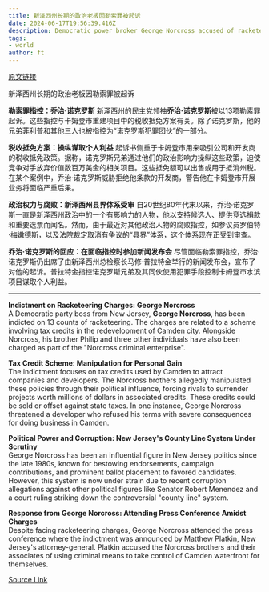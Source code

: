 ```yaml
---
title: 新泽西州长期的政治老板因勒索罪被起诉
date: 2024-06-17T19:56:39.416Z
description: Democratic power broker George Norcross accused of racketeering in scheme involving tax credits
tags: 
- world
author: ft
---
```


[原文链接](https://ft.com/content/2c18e63e-d5e0-4043-a867-059b7005987c)

新泽西州长期的政治老板因勒索罪被起诉

**勒索罪指控：乔治·诺克罗斯**
新泽西州的民主党领袖**乔治·诺克罗斯**被以13项勒索罪起诉。这些指控与卡姆登市重建项目中的税收抵免方案有关。除了诺克罗斯，他的兄弟菲利普和其他三人也被指控为“诺克罗斯犯罪团伙”的一部分。

**税收抵免方案：操纵谋取个人利益**
起诉书侧重于卡姆登市用来吸引公司和开发商的税收抵免政策。据称，诺克罗斯兄弟通过他们的政治影响力操纵这些政策，迫使竞争对手放弃价值数百万美金的相关项目。这些抵免额可以出售或用于抵消州税。在某个案例中，乔治·诺克罗斯威胁拒绝他条款的开发商，警告他在卡姆登市开展业务将面临严重后果。

**政治权力与腐败：新泽西州县界体系受审**
自20世纪80年代末以来，乔治·诺克罗斯一直是新泽西州政治中的一个有影响力的人物，他以支持候选人、提供竞选捐款和重要选票而闻名。然而，由于最近对其他政治人物的腐败指控，如参议员罗伯特·梅嫩德斯，以及法院裁定取消有争议的“县界”体系，这个体系现在正受到审查。

**乔治·诺克罗斯的回应：在面临指控时参加新闻发布会**
尽管面临勒索罪指控，乔治·诺克罗斯仍出席了由新泽西州总检察长马修·普拉特金举行的新闻发布会，宣布了对他的起诉。普拉特金指控诺克罗斯兄弟及其同伙使用犯罪手段控制卡姆登市水滨项目谋取个人利益。

---

 **Indictment on Racketeering Charges: George Norcross**  
A Democratic party boss from New Jersey, **George Norcross**, has been indicted on 13 counts of racketeering. The charges are related to a scheme involving tax credits in the redevelopment of Camden city. Alongside Norcross, his brother Philip and three other individuals have also been charged as part of the "Norcross criminal enterprise".

**Tax Credit Scheme: Manipulation for Personal Gain**  
The indictment focuses on tax credits used by Camden to attract companies and developers. The Norcross brothers allegedly manipulated these policies through their political influence, forcing rivals to surrender projects worth millions of dollars in associated credits. These credits could be sold or offset against state taxes. In one instance, George Norcross threatened a developer who refused his terms with severe consequences for doing business in Camden.

**Political Power and Corruption: New Jersey's County Line System Under Scrutiny**  
George Norcross has been an influential figure in New Jersey politics since the late 1980s, known for bestowing endorsements, campaign contributions, and prominent ballot placement to favored candidates. However, this system is now under strain due to recent corruption allegations against other political figures like Senator Robert Menendez and a court ruling striking down the controversial "county line" system.

**Response from George Norcross: Attending Press Conference Amidst Charges**  
Despite facing racketeering charges, George Norcross attended the press conference where the indictment was announced by Matthew Platkin, New Jersey's attorney-general. Platkin accused the Norcross brothers and their associates of using criminal means to take control of Camden waterfront for themselves.

[Source Link](https://ft.com/content/2c18e63e-d5e0-4043-a867-059b7005987c)

